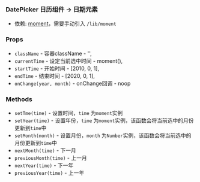 ### DatePicker 日历组件 -> 日期元素
+ 依赖: [moment](https://github.com/moment/moment)，需要手动引入 `/lib/moment`

### Props
+ `className` - 容器className - '',
+ `currentTime` - 设定当前选中时间 - moment(),
+ `startTime` - 开始时间 - [2010, 0, 1],
+ `endTime` - 结束时间 - [2020, 0, 1],
+ `onChange(year, month)` - onChange回调 - noop

### Methods
+ `setTme(time)` - 设置时间，`time` 为`moment`实例
+ `setYear(time)` - 设置年份，`time` 为`moment`实例，该函数会将当前选中的月份更新到`time`中
+ `setMonth(month)` - 设置月份，`month` 为`Number`实例，该函数会将当前选中的月份更新到`time`中 
+ `nextMonth(time)` - 下一月
+ `previousMonth(time)` - 上一月
+ `nextYear(time)` - 下一年
+ `previousYear(time)` - 上一年
